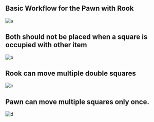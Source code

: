 ## Basic Workflow for the Pawn with Rook

![a](https://github.com/mathewvivek/pawn_extended/assets/919258/7b45321b-1493-4fdd-91bc-71172cdf8f5b)

## Both should not be placed when a square is occupied with other item
![b](https://github.com/mathewvivek/pawn_extended/assets/919258/e15308d4-c758-4ae9-be5c-9c9f5c2ddc82)

## Rook can move multiple double squares
![c](https://github.com/mathewvivek/pawn_extended/assets/919258/b1be680c-ef70-42cb-bd41-c27a39b23ef0)

## Pawn can move multiple squares only once.
![d](https://github.com/mathewvivek/pawn_extended/assets/919258/6140b9a8-1b20-441d-8dbf-7b22d58eb87d)
